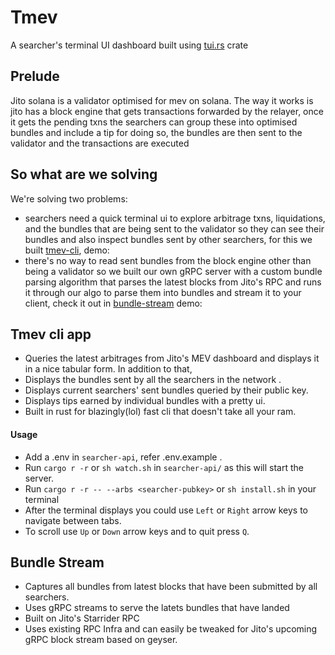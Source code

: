 # Tmev
A searcher's terminal UI dashboard built using [tui.rs](https://docs.rs/tui/latest/tui/) crate


## Prelude
Jito solana is a validator optimised for mev on solana. The way it works is jito has a block engine that gets transactions forwarded by the relayer, once it gets the pending txns the searchers can group these into optimised bundles and include a tip for doing so, the bundles are then sent to the validator and the transactions are executed

## So what are we solving
We're solving two problems:
- searchers need a quick terminal ui to explore arbitrage txns, liquidations, and the bundles that are being sent to the validator so they can see their bundles and also inspect bundles sent by other searchers, for this we built [tmev-cli](https://github.com/anoushk1234/tmev/tmev-cli), demo:
- there's no way to read sent bundles from the block engine other than being a validator so we built our own gRPC server with a custom bundle parsing algorithm that parses the latest blocks from Jito's RPC and runs it through our algo to parse them into bundles and stream it to your client, check it out in [bundle-stream](https://github.com/anoushk1234/tmev/blob/master/searcher-api/src/main.rs) demo:

## Tmev cli app 
 + Queries the latest arbitrages from Jito's MEV dashboard and displays it in a nice tabular form. In addition to that, 
 + Displays the bundles sent by all the searchers in the network .
 + Displays current searchers' sent bundles queried by their public key.
 + Displays tips earned by individual bundles with a pretty ui.
 + Built in rust for blazingly(lol) fast cli that doesn't take all your ram.


#### Usage
- Add a .env in `searcher-api`, refer .env.example .
- Run `cargo r -r` or `sh watch.sh` in `searcher-api/` as this will start the server.
- Run ```cargo r -r -- --arbs <searcher-pubkey>``` or ```sh install.sh``` in your terminal 
- After the terminal displays you could use ```Left``` or ```Right``` arrow keys to navigate between tabs.
- To scroll use ```Up``` or ```Down``` arrow keys and to quit press ```Q```.

## Bundle Stream
 - Captures all bundles from latest blocks that have been submitted by all searchers.
 - Uses gRPC streams to serve the latets bundles that have landed
 - Built on Jito's Starrider RPC
 - Uses existing RPC Infra and can easily be tweaked for Jito's upcoming gRPC block stream based on geyser.
